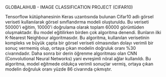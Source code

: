 GLOBALAIHUB - IMAGE CLASSIFICATION PROJECT (CIFAR10)

Tensorflow kütüphanesinin Keras uzantısında bulunan Cifar10 adlı görsel veriseti kullanılarak görsel sınıflandırma modeli oluşturuldu. 
Bu veriseti 50000'i eğitim, 10000'i doğrulama olarak toplam 60000 görüntüden oluşmaktadır. 
Bu model eğitilirken birden çok algoritma denendi. Bunların ilki K-Nearest Neighbour algoritmasıdır. Bu algoritma, kullanılan verisetinin kompleks ve büyük çapta bir görsel veriseti olmasından dolayı verimli bir sonuç vermemiş olup, ortaya çıkan modelin doğruluk oranı %30 civarındadır.
Daha sonra bir derin öğrenme algoritması olan CNN (Convolutional Neural Networks) yani evreşimli nöral ağlar kullanıldı. Bu algoritma, model eğitmede oldukça verimli sonuçlar vermiş, ortaya çıkan modelin doğruluk oranı yüzde 86 civarında çıkmıştır.
